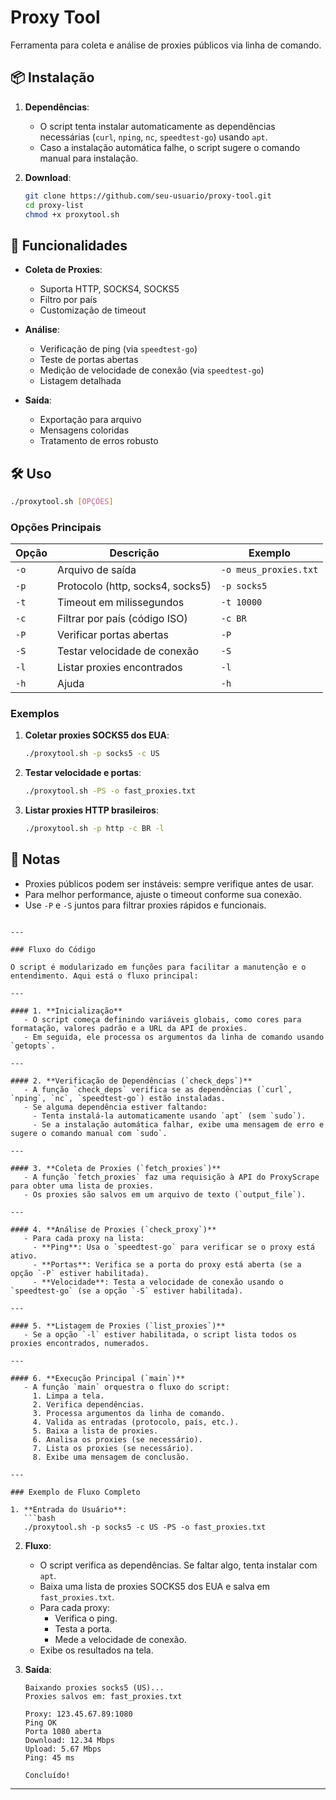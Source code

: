 # Proxy Tool

Ferramenta para coleta e análise de proxies públicos via linha de comando.

## 📦 Instalação
1. **Dependências**:
   - O script tenta instalar automaticamente as dependências necessárias (`curl`, `nping`, `nc`, `speedtest-go`) usando `apt`.
   - Caso a instalação automática falhe, o script sugere o comando manual para instalação.

2. **Download**:
   ```bash
   git clone https://github.com/seu-usuario/proxy-tool.git
   cd proxy-list
   chmod +x proxytool.sh
   ```

## 🚀 Funcionalidades
- **Coleta de Proxies**:
  - Suporta HTTP, SOCKS4, SOCKS5
  - Filtro por país
  - Customização de timeout

- **Análise**:
  - Verificação de ping (via `speedtest-go`)
  - Teste de portas abertas
  - Medição de velocidade de conexão (via `speedtest-go`)
  - Listagem detalhada

- **Saída**:
  - Exportação para arquivo
  - Mensagens coloridas
  - Tratamento de erros robusto

## 🛠 Uso
```bash
./proxytool.sh [OPÇÕES]
```

### Opções Principais
| Opção | Descrição                          | Exemplo               |
|-------|------------------------------------|-----------------------|
| `-o`  | Arquivo de saída                   | `-o meus_proxies.txt` |
| `-p`  | Protocolo (http, socks4, socks5)   | `-p socks5`           |
| `-t`  | Timeout em milissegundos           | `-t 10000`            |
| `-c`  | Filtrar por país (código ISO)      | `-c BR`               |
| `-P`  | Verificar portas abertas           | `-P`                  |
| `-S`  | Testar velocidade de conexão       | `-S`                  |
| `-l`  | Listar proxies encontrados         | `-l`                  |
| `-h`  | Ajuda                              | `-h`                  |

### Exemplos
1. **Coletar proxies SOCKS5 dos EUA**:
   ```bash
   ./proxytool.sh -p socks5 -c US
   ```

2. **Testar velocidade e portas**:
   ```bash
   ./proxytool.sh -PS -o fast_proxies.txt
   ```

3. **Listar proxies HTTP brasileiros**:
   ```bash
   ./proxytool.sh -p http -c BR -l
   ```

## 📝 Notas
- Proxies públicos podem ser instáveis: sempre verifique antes de usar.
- Para melhor performance, ajuste o timeout conforme sua conexão.
- Use `-P` e `-S` juntos para filtrar proxies rápidos e funcionais.
```

---

### Fluxo do Código

O script é modularizado em funções para facilitar a manutenção e o entendimento. Aqui está o fluxo principal:

---

#### 1. **Inicialização**
   - O script começa definindo variáveis globais, como cores para formatação, valores padrão e a URL da API de proxies.
   - Em seguida, ele processa os argumentos da linha de comando usando `getopts`.

---

#### 2. **Verificação de Dependências (`check_deps`)**
   - A função `check_deps` verifica se as dependências (`curl`, `nping`, `nc`, `speedtest-go`) estão instaladas.
   - Se alguma dependência estiver faltando:
     - Tenta instalá-la automaticamente usando `apt` (sem `sudo`).
     - Se a instalação automática falhar, exibe uma mensagem de erro e sugere o comando manual com `sudo`.

---

#### 3. **Coleta de Proxies (`fetch_proxies`)**
   - A função `fetch_proxies` faz uma requisição à API do ProxyScrape para obter uma lista de proxies.
   - Os proxies são salvos em um arquivo de texto (`output_file`).

---

#### 4. **Análise de Proxies (`check_proxy`)**
   - Para cada proxy na lista:
     - **Ping**: Usa o `speedtest-go` para verificar se o proxy está ativo.
     - **Portas**: Verifica se a porta do proxy está aberta (se a opção `-P` estiver habilitada).
     - **Velocidade**: Testa a velocidade de conexão usando o `speedtest-go` (se a opção `-S` estiver habilitada).

---

#### 5. **Listagem de Proxies (`list_proxies`)**
   - Se a opção `-l` estiver habilitada, o script lista todos os proxies encontrados, numerados.

---

#### 6. **Execução Principal (`main`)**
   - A função `main` orquestra o fluxo do script:
     1. Limpa a tela.
     2. Verifica dependências.
     3. Processa argumentos da linha de comando.
     4. Valida as entradas (protocolo, país, etc.).
     5. Baixa a lista de proxies.
     6. Analisa os proxies (se necessário).
     7. Lista os proxies (se necessário).
     8. Exibe uma mensagem de conclusão.

---

### Exemplo de Fluxo Completo

1. **Entrada do Usuário**:
   ```bash
   ./proxytool.sh -p socks5 -c US -PS -o fast_proxies.txt
   ```

2. **Fluxo**:
   - O script verifica as dependências. Se faltar algo, tenta instalar com `apt`.
   - Baixa uma lista de proxies SOCKS5 dos EUA e salva em `fast_proxies.txt`.
   - Para cada proxy:
     - Verifica o ping.
     - Testa a porta.
     - Mede a velocidade de conexão.
   - Exibe os resultados na tela.

3. **Saída**:
   ```
   Baixando proxies socks5 (US)...
   Proxies salvos em: fast_proxies.txt

   Proxy: 123.45.67.89:1080
   Ping OK
   Porta 1080 aberta
   Download: 12.34 Mbps
   Upload: 5.67 Mbps
   Ping: 45 ms

   Concluído!
   ```

---
